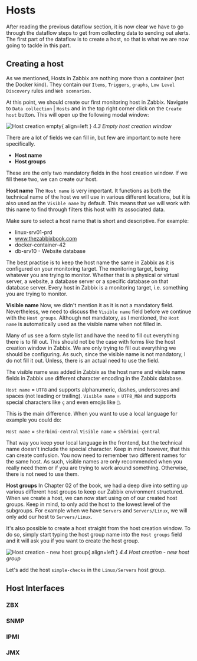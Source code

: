 # Hosts
After reading the previous dataflow section, it is now clear we have to go through the 
dataflow steps to get from collecting data to sending out alerts. 
The first part of the dataflow is to create a host, so that is what we are now going to tackle
in this part.

## Creating a host
As we mentioned, Hosts in Zabbix are nothing more than a container (not the Docker kind).
They contain our `Items`, `Triggers`, `graphs`, `Low Level Discovery` rules and `Web scenarios`.  

At this point, we should create our first monitoring host in Zabbix. Navigate to `Data collection` | `Hosts` 
and in the top right corner click on the `Create host` button. This will open up the following modal window:

![Host creation empty](./datacollection/ch04-empty-host-creation){ align=left }
*4.3 Empty host creation window*

There are a lot of fields we can fill in, but few are important to note here specifically. 

- **Host name** 
- **Host groups**

These are the only two mandatory fields in the host creation window. If we fill these two, 
we can create our host. 

**Host name** 
The `Host name` is very important. It functions as both the technical name of the host we will
use in various different locations, but it is also used as the `Visible name` by default. This 
means that we will work with this name to find through filters this host with its associated data.

Make sure to select a host name that is short and descriptive. For example:

- linux-srv01-prd
- www.thezabbixbook.com
- docker-container-42
- db-srv10 - Website database

The best practise is to keep the host name the same in Zabbix as it is configured on your
monitoring target. The monitoring target, being whatever you are trying to monitor. 
Whether that is a physical or virtual server, a website, a database server or 
a specific database on that database server. Every host in Zabbix is a monitoring target, 
i.e. something you are trying to monitor.

**Visible name**
Now, we didn't mention it as it is not a mandatory field. Nevertheless, we need to discuss
the `Visible name` field before we continue with the `Host groups`. Although not mandatory,
as I mentioned, the `Host name` is automatically used as the visible name when not filled in.

Many of us see a form style list and have the need to fill out everything there is to fill out. This
should not be the case with forms like the host creation window in Zabbix. We are only trying to
fill out everything we should be configuring. As such, since the visible name is not mandatory, I 
do not fill it out. Unless, there is an actual need to use the field. 

The visible name was added in Zabbix as the host name and visible name fields in Zabbix use
different character encoding in the Zabbix database. 

`Host name` = `UTF8` and supports alphanumeric, dashes, underscores and spaces (not leading or trailing).
`Visible name` = `UTF8_MB4` and supports special characters like `ç` and even emojis like `👀`.

This is the main difference. When you want to use a local language for example you could do:

`Host name` = `sherbimi-central`
`Visible name` = `shërbimi-çentral`

That way you keep your local language in the frontend, but the technical name doesn't include the 
special character. Keep in mind however, that this can create confusion. You now need to remember
two different names for the same host. As such, visible names are only recommended when you really need
them or if you are trying to work around something. Otherwise, there is not need to use them.

**Host groups**
In Chapter 02 of the book, we had a deep dive into setting up various different host groups to keep
our Zabbix environment structured. When we create a host, we can now start using on of
our created host groups. Keep in mind, to only add the host to the lowest level of the subgroups. For
example when we have `Servers` and `Servers/Linux`, we will only add our host to `Servers/Linux`.

It's also possible to create a host straight from the host creation window. To do so,
simply start typing the host group name into the `Host groups` field and it will ask you if
you want to create the host group.

![Host creation - new host group](./datacollection/ch04-host-creation-new-group){ align=left }
*4.4 Host creation - new host group*

Let's add the host `simple-checks` in the `Linux/Servers` host group.

## Host Interfaces

### ZBX

### SNMP

### IPMI

### JMX
